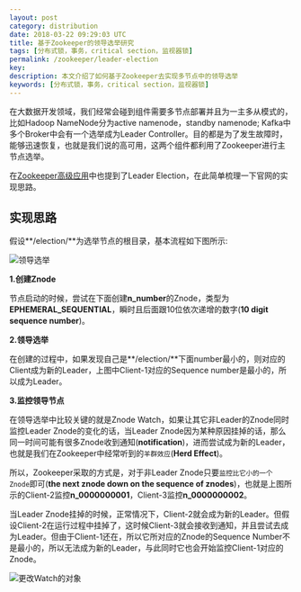 ```yaml
---
layout: post
category: distribution
date: 2018-03-22 09:29:03 UTC
title: 基于Zookeeper的领导选举研究
tags: [分布式锁，事务，critical section，监视器锁]
permalink: /zookeeper/leader-election
key:
description: 本文介绍了如何基于Zookeeper去实现多节点中的领导选举
keywords: [分布式锁，事务，critical section，监视器锁]
---
```


在大数据开发领域，我们经常会碰到组件需要多节点部署并且为一主多从模式的，比如Hadoop NameNode分为active namenode，standby namenode; Kafka中多个Broker中会有一个选举成为Leader Controller。目的都是为了发生故障时，能够迅速恢复，也就是我们说的高可用，这两个组件都利用了Zookeeper进行主节点选举。

在[Zookeeper高级应用](https://zookeeper.apache.org/doc/r3.1.2/recipes.html#sc_outOfTheBox)中也提到了Leader Election，在此简单梳理一下官网的实现思路。

## 实现思路

假设**/election/**为选举节点的根目录，基本流程如下图所示:

![领导选举](http://static.zybuluo.com/jacoffee/hmmxcv5am59b3ao3dsz8vrkk/image.png)


**1.创建Znode** 

节点启动的时候，尝试在下面创建**n_number**的Znode，类型为**EPHEMERAL_SEQUENTIAL**，瞬时且后面跟10位依次递增的数字(**10 digit sequence number**)。


**2.领导选举**

在创建的过程中，如果发现自己是**/election/**下面number最小的，则对应的Client成为新的Leader，上图中Client-1对应的Sequence number是最小的，所以成为Leader。

**3.监控领导节点**

在领导选举中比较关键的就是Znode Watch，如果让其它非Leader的Znode同时监控Leader Znode的变化的话，当Leader Znode因为某种原因挂掉的话，那么同一时间可能有很多Znode收到通知(**notification**)，进而尝试成为新的Leader，也就是我们在Zookeeper中经常听到的`羊群效应`(**Herd Effect**)。

所以，Zookeeper采取的方式是，对于非Leader Znode只要`监控比它小的一个Znode`即可(**the next znode down on the sequence of znodes**)，也就是上图所示的Client-2监控**n_0000000001**，Client-3监控**n_0000000002**。

当Leader Znode挂掉的时候，正常情况下，Client-2就会成为新的Leader。但假设Client-2在运行过程中挂掉了，这时候Client-3就会接收到通知，并且尝试去成为Leader。但由于Client-1还在，所以它所对应的Znode的Sequence Number不是最小的，所以无法成为新的Leader，与此同时它也会开始监控Client-1对应的Znode。

![更改Watch的对象](http://static.zybuluo.com/jacoffee/ge2rg9mzwk5h1fgz483r8sfb/image.png)
